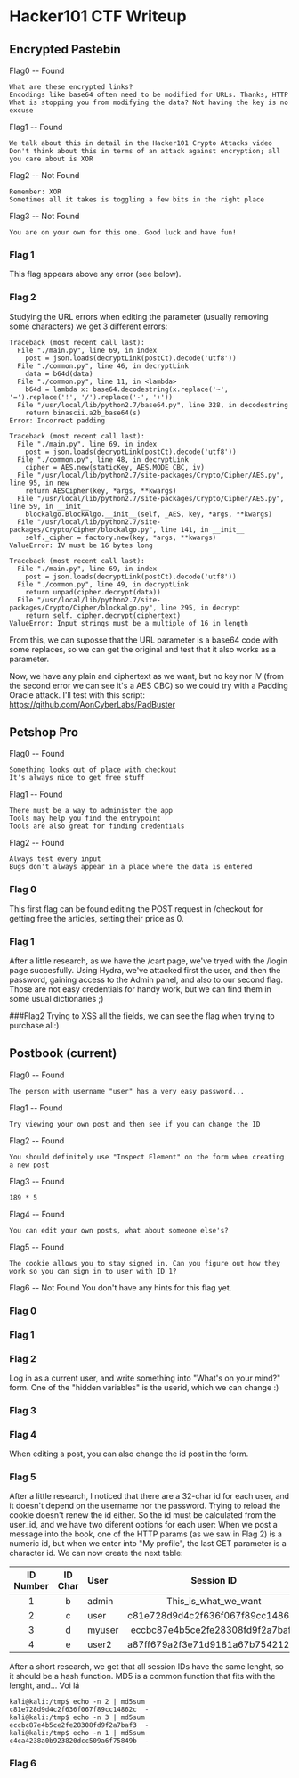 # Hacker101 CTF Writeup

## Encrypted Pastebin

Flag0 -- Found

    What are these encrypted links?
    Encodings like base64 often need to be modified for URLs. Thanks, HTTP
    What is stopping you from modifying the data? Not having the key is no excuse

Flag1 -- Found

    We talk about this in detail in the Hacker101 Crypto Attacks video
    Don't think about this in terms of an attack against encryption; all you care about is XOR

Flag2 -- Not Found

    Remember: XOR
    Sometimes all it takes is toggling a few bits in the right place

Flag3 -- Not Found

    You are on your own for this one. Good luck and have fun!


### Flag 1
This flag appears above any error (see below). 
### Flag 2
Studying the URL errors when editing the parameter (usually removing some characters) we get 3 different errors:
```
Traceback (most recent call last):
  File "./main.py", line 69, in index
    post = json.loads(decryptLink(postCt).decode('utf8'))
  File "./common.py", line 46, in decryptLink
    data = b64d(data)
  File "./common.py", line 11, in <lambda>
    b64d = lambda x: base64.decodestring(x.replace('~', '=').replace('!', '/').replace('-', '+'))
  File "/usr/local/lib/python2.7/base64.py", line 328, in decodestring
    return binascii.a2b_base64(s)
Error: Incorrect padding
```
```
Traceback (most recent call last):
  File "./main.py", line 69, in index
    post = json.loads(decryptLink(postCt).decode('utf8'))
  File "./common.py", line 48, in decryptLink
    cipher = AES.new(staticKey, AES.MODE_CBC, iv)
  File "/usr/local/lib/python2.7/site-packages/Crypto/Cipher/AES.py", line 95, in new
    return AESCipher(key, *args, **kwargs)
  File "/usr/local/lib/python2.7/site-packages/Crypto/Cipher/AES.py", line 59, in __init__
    blockalgo.BlockAlgo.__init__(self, _AES, key, *args, **kwargs)
  File "/usr/local/lib/python2.7/site-packages/Crypto/Cipher/blockalgo.py", line 141, in __init__
    self._cipher = factory.new(key, *args, **kwargs)
ValueError: IV must be 16 bytes long
```
```
Traceback (most recent call last):
  File "./main.py", line 69, in index
    post = json.loads(decryptLink(postCt).decode('utf8'))
  File "./common.py", line 49, in decryptLink
    return unpad(cipher.decrypt(data))
  File "/usr/local/lib/python2.7/site-packages/Crypto/Cipher/blockalgo.py", line 295, in decrypt
    return self._cipher.decrypt(ciphertext)
ValueError: Input strings must be a multiple of 16 in length
```

From this, we can suposse that the URL parameter is a base64 code with some replaces, so we can get the original and test that it also works as a parameter.

Now, we have any plain and ciphertext as we want, but no key nor IV (from the second error we can see it's a AES CBC) so we could try with a Padding Oracle attack.
I'll test with this script:
https://github.com/AonCyberLabs/PadBuster

## Petshop Pro


Flag0 -- Found

    Something looks out of place with checkout
    It's always nice to get free stuff

Flag1 -- Found

    There must be a way to administer the app
    Tools may help you find the entrypoint
    Tools are also great for finding credentials

Flag2 -- Found

    Always test every input
    Bugs don't always appear in a place where the data is entered


### Flag 0
This first flag can be found editing the POST request in /checkout for getting free the articles, setting their price as 0.
### Flag 1
After a little research, as we have the /cart page, we've tryed with the /login page succesfully.
Using Hydra, we've attacked first the user, and then the password, gaining access to the Admin panel, and also to our second flag.
Those are not easy credentials for handy work, but we can find them in some usual dictionaries ;)

###Flag2
Trying to XSS all the fields, we can see the flag when trying to purchase all:)

## Postbook (current)

Flag0 -- Found

    The person with username "user" has a very easy password...

Flag1 -- Found

    Try viewing your own post and then see if you can change the ID


Flag2 -- Found

    You should definitely use "Inspect Element" on the form when creating a new post

Flag3 -- Found

    189 * 5

Flag4 -- Found

    You can edit your own posts, what about someone else's?

Flag5 -- Found

    The cookie allows you to stay signed in. Can you figure out how they work so you can sign in to user with ID 1?

Flag6 -- Not Found
You don't have any hints for this flag yet.
### Flag 0
### Flag 1
### Flag 2
Log in as a current user, and write something into "What's on your mind?" form. One of the "hidden variables" is the userid, which we can change :)
### Flag 3
### Flag 4
When editing a post, you can also change the id post in the form.
### Flag 5
After a little research, I noticed that there are a 32-char id for each user, and it doesn't depend on the username nor the password. Trying to reload the cookie doesn't renew the id either. So the id must be calculated from the user_id, and we have two diferent options for each user:
When we post a message into the book, one of the HTTP params (as we saw in Flag 2) is a numeric id, but when we enter into "My profile", the last GET parameter is a character id. We can now create the next table:

| ID Number | ID Char  | User    | Session ID                        |
| :-------: |:--------:| :-------| :--------------------------------:|
| 1         | b        | admin   |      This_is_what_we_want         |
| 2         | c        | user    | c81e728d9d4c2f636f067f89cc14862c  |
| 3         | d        | myuser  | eccbc87e4b5ce2fe28308fd9f2a7baf3  |
| 4         | e        | user2   | a87ff679a2f3e71d9181a67b7542122c  |

After a short research, we get that all session IDs have the same lenght, so it should be a hash function. MD5 is a common function that fits with the lenght, and... Voi lá
```
kali@kali:/tmp$ echo -n 2 | md5sum 
c81e728d9d4c2f636f067f89cc14862c  -
kali@kali:/tmp$ echo -n 3 | md5sum 
eccbc87e4b5ce2fe28308fd9f2a7baf3  -
kali@kali:/tmp$ echo -n 1 | md5sum 
c4ca4238a0b923820dcc509a6f75849b  -
```

### Flag 6
